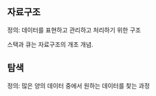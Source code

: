 ## 자료구조

정의: 데이터를 표현하고 관리하고 처리하기 위한 구조

스택과 큐는 자료구조의 개초 개념. 

## 탐색

정의: 많은 양의 데이터 중에서 원하는 데이터를 찾는 과정
